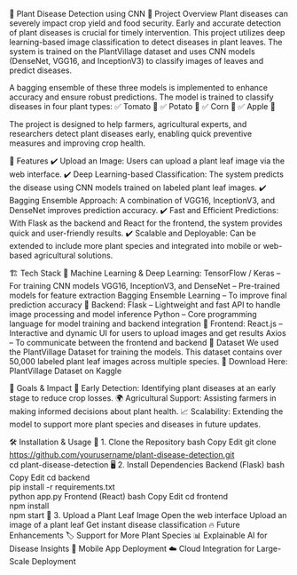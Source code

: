 🌿 Plant Disease Detection using CNN
📝 Project Overview
Plant diseases can severely impact crop yield and food security. Early and accurate detection of plant diseases is crucial for timely intervention. This project utilizes deep learning-based image classification to detect diseases in plant leaves. The system is trained on the PlantVillage dataset and uses CNN models (DenseNet, VGG16, and InceptionV3) to classify images of leaves and predict diseases.

A bagging ensemble of these three models is implemented to enhance accuracy and ensure robust predictions. The model is trained to classify diseases in four plant types:
✅ Tomato 🍅
✅ Potato 🥔
✅ Corn 🌽
✅ Apple 🍏

The project is designed to help farmers, agricultural experts, and researchers detect plant diseases early, enabling quick preventive measures and improving crop health.

🚀 Features
✔️ Upload an Image: Users can upload a plant leaf image via the web interface.
✔️ Deep Learning-based Classification: The system predicts the disease using CNN models trained on labeled plant leaf images.
✔️ Bagging Ensemble Approach: A combination of VGG16, InceptionV3, and DenseNet improves prediction accuracy.
✔️ Fast and Efficient Predictions: With Flask as the backend and React for the frontend, the system provides quick and user-friendly results.
✔️ Scalable and Deployable: Can be extended to include more plant species and integrated into mobile or web-based agricultural solutions.

🏗️ Tech Stack
🔹 Machine Learning & Deep Learning:
TensorFlow / Keras – For training CNN models
VGG16, InceptionV3, and DenseNet – Pre-trained models for feature extraction
Bagging Ensemble Learning – To improve final prediction accuracy
🔹 Backend:
Flask – Lightweight and fast API to handle image processing and model inference
Python – Core programming language for model training and backend integration
🔹 Frontend:
React.js – Interactive and dynamic UI for users to upload images and get results
Axios – To communicate between the frontend and backend
📂 Dataset
We used the PlantVillage Dataset for training the models. This dataset contains over 50,000 labeled plant leaf images across multiple species.
🔗 Download Here: PlantVillage Dataset on Kaggle

🎯 Goals & Impact
🌱 Early Detection: Identifying plant diseases at an early stage to reduce crop losses.
🌍 Agricultural Support: Assisting farmers in making informed decisions about plant health.
📈 Scalability: Extending the model to support more plant species and diseases in future updates.

🛠 Installation & Usage
🔧 1. Clone the Repository
bash
Copy
Edit
git clone https://github.com/yourusername/plant-disease-detection.git  
cd plant-disease-detection
🖥️ 2. Install Dependencies
Backend (Flask)
bash
Copy
Edit
cd backend  
pip install -r requirements.txt  
python app.py
Frontend (React)
bash
Copy
Edit
cd frontend  
npm install  
npm start
📸 3. Upload a Plant Leaf Image
Open the web interface
Upload an image of a plant leaf
Get instant disease classification
🔥 Future Enhancements
🏷️ Support for More Plant Species
📊 Explainable AI for Disease Insights
📱 Mobile App Deployment
☁️ Cloud Integration for Large-Scale Deployment
